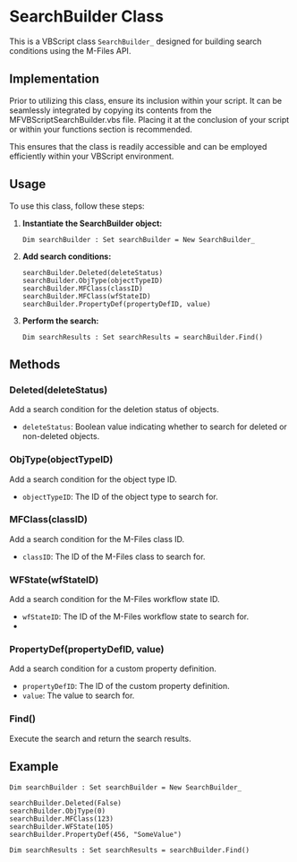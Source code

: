 # SearchBuilder Class

This is a VBScript class `SearchBuilder_` designed for building search conditions using the M-Files API.

## Implementation

Prior to utilizing this class, ensure its inclusion within your script. It can be seamlessly integrated by copying its contents from the MFVBScriptSearchBuilder.vbs file. Placing it at the conclusion of your script or within your functions section is recommended.

This ensures that the class is readily accessible and can be employed efficiently within your VBScript environment.

## Usage

To use this class, follow these steps:

1. **Instantiate the SearchBuilder object:** 
    ```vbscript
    Dim searchBuilder : Set searchBuilder = New SearchBuilder_
    ```

2. **Add search conditions:**

    ```vbscript
    searchBuilder.Deleted(deleteStatus)
    searchBuilder.ObjType(objectTypeID)
    searchBuilder.MFClass(classID)
    searchBuilder.MFClass(wfStateID)
    searchBuilder.PropertyDef(propertyDefID, value)
    ```

3. **Perform the search:**

    ```vbscript
    Dim searchResults : Set searchResults = searchBuilder.Find()
    ```

## Methods

### Deleted(deleteStatus)

Add a search condition for the deletion status of objects.

- `deleteStatus`: Boolean value indicating whether to search for deleted or non-deleted objects.

### ObjType(objectTypeID)

Add a search condition for the object type ID.

- `objectTypeID`: The ID of the object type to search for.

### MFClass(classID)

Add a search condition for the M-Files class ID.

- `classID`: The ID of the M-Files class to search for.

### WFState(wfStateID)

Add a search condition for the M-Files workflow state ID.

- `wfStateID`: The ID of the M-Files workflow state to search for.
- 
### PropertyDef(propertyDefID, value)

Add a search condition for a custom property definition.

- `propertyDefID`: The ID of the custom property definition.
- `value`: The value to search for.

### Find()

Execute the search and return the search results.

## Example

```vbscript
Dim searchBuilder : Set searchBuilder = New SearchBuilder_

searchBuilder.Deleted(False)
searchBuilder.ObjType(0)
searchBuilder.MFClass(123)
searchBuilder.WFState(105)
searchBuilder.PropertyDef(456, "SomeValue")

Dim searchResults : Set searchResults = searchBuilder.Find()
